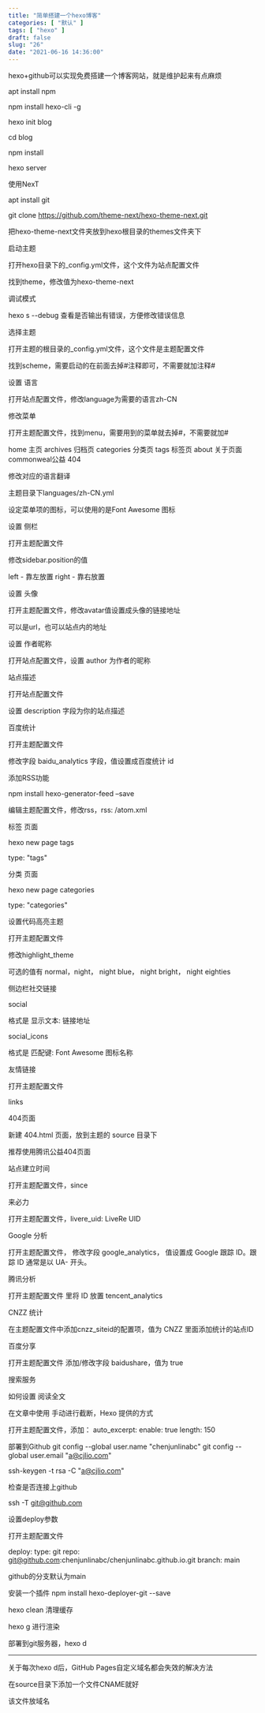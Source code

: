 ```yaml
---
title: "简单搭建一个hexo博客"
categories: [ "默认" ]
tags: [ "hexo" ]
draft: false
slug: "26"
date: "2021-06-16 14:36:00"
---
```


hexo+github可以实现免费搭建一个博客网站，就是维护起来有点麻烦


apt install npm

npm install hexo-cli -g

hexo init blog

cd blog

npm install

hexo server

使用NexT

apt install git

git clone https://github.com/theme-next/hexo-theme-next.git

把hexo-theme-next文件夹放到hexo根目录的themes文件夹下

启动主题

打开hexo目录下的_config.yml文件，这个文件为站点配置文件

找到theme，修改值为hexo-theme-next

调试模式

hexo s --debug
查看是否输出有错误，方便修改错误信息

选择主题

打开主题的根目录的_config.yml文件，这个文件是主题配置文件

找到scheme，需要启动的在前面去掉#注释即可，不需要就加注释#

设置 语言

打开站点配置文件，修改language为需要的语言zh-CN

修改菜单

打开主题配置文件，找到menu，需要用到的菜单就去掉#，不需要就加#

home 主页
archives 归档页
categories 分类页
tags 标签页
about 关于页面
commonweal公益 404

修改对应的语言翻译

主题目录下languages/zh-CN.yml

设定菜单项的图标，可以使用的是Font Awesome 图标

设置 侧栏

打开主题配置文件

修改sidebar.position的值

left - 靠左放置
right - 靠右放置

设置 头像

打开主题配置文件，修改avatar值设置成头像的链接地址

可以是url，也可以站点内的地址

设置 作者昵称

打开站点配置文件，设置 author 为作者的昵称

站点描述

打开站点配置文件

设置 description 字段为你的站点描述

百度统计

打开主题配置文件

修改字段 baidu_analytics 字段，值设置成百度统计 id

添加RSS功能

npm install hexo-generator-feed –save

编辑主题配置文件，修改rss，rss: /atom.xml

标签 页面

hexo new page tags

type: "tags"

分类 页面

hexo new page categories

type: "categories"

设置代码高亮主题

打开主题配置文件

修改highlight_theme

可选的值有 normal，night， night blue， night bright， night eighties

侧边栏社交链接

social

格式是 显示文本: 链接地址

social_icons

格式是 匹配键: Font Awesome 图标名称

友情链接

打开主题配置文件

links

404页面

新建 404.html 页面，放到主题的 source 目录下

推荐使用腾讯公益404页面

站点建立时间

打开主题配置文件，since

来必力

打开主题配置文件，livere_uid: LiveRe UID

Google 分析

打开主题配置文件， 修改字段 google_analytics，
值设置成 Google 跟踪 ID。跟踪 ID 通常是以 UA- 开头。

腾讯分析

打开主题配置文件 里将 ID 放置 tencent_analytics

CNZZ 统计

在主题配置文件中添加cnzz_siteid的配置项，值为 CNZZ 里面添加统计的站点ID

百度分享

打开主题配置文件
添加/修改字段 baidushare，值为 true

搜索服务

如何设置 阅读全文

在文章中使用 <!-- more --> 手动进行截断，Hexo 提供的方式

打开主题配置文件，添加：
auto_excerpt:
enable: true
length: 150

部署到Github
git config --global user.name "chenjunlinabc"
git config --global user.email "a@cjlio.com"

ssh-keygen -t rsa -C "a@cjlio.com"

检查是否连接上github

ssh -T git@github.com

设置deploy参数

打开主题配置文件

deploy:
type: git
repo: git@github.com:chenjunlinabc/chenjunlinabc.github.io.git
branch: main

github的分支默认为main

安装一个插件
npm install hexo-deployer-git --save

hexo clean 清理缓存

hexo g 进行渲染

部署到git服务器，hexo d


---

关于每次hexo d后，GitHub Pages自定义域名都会失效的解决方法

在source目录下添加一个文件CNAME就好

该文件放域名